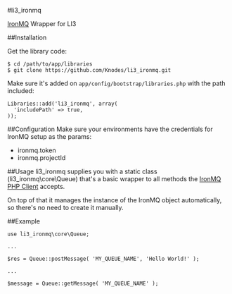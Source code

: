 #li3_ironmq

[IronMQ](http://www.iron.io/mq) Wrapper for LI3

##Installation

Get the library code:

    $ cd /path/to/app/libraries
    $ git clone https://github.com/Knodes/li3_ironmq.git

Make sure it's added on `app/config/bootstrap/libraries.php` with the path included:

    Libraries::add('li3_ironmq', array(
      'includePath' => true,
    ));
    

##Configuration
Make sure your environments have the credentials for IronMQ setup as the params:
- ironmq.token
- ironmq.projectId

##Usage
li3\_ironmq supplies you with a static class (li3_ironmq\core\Queue) that's a basic wrapper to all methods the [IronMQ PHP Client](https://github.com/iron-io/iron_mq_php) accepts.

On top of that it manages the instance of the IronMQ object automatically, so there's no need to create it manually.


##Example

    use li3_ironmq\core\Queue;
    
    ...
    
    $res = Queue::postMessage( 'MY_QUEUE_NAME', 'Hello World!' );
    
    ...
    
    $message = Queue::getMessage( 'MY_QUEUE_NAME' );
    
    
    
